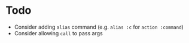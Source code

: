 Todo
====

* Consider adding `alias` command (e.g. `alias :c` for `action :command`)
* Consider allowing `call` to pass args
